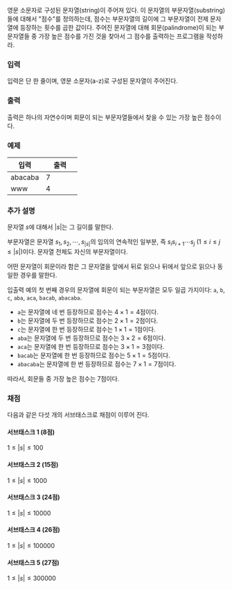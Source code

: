 영문 소문자로 구성된 문자열(string)이 주어져 있다. 이 문자열의 부문자열(substring)들에 대해서 "점수"를 정의하는데, 점수는 부문자열의 길이에 그 부문자열이 전제 문자열에 등장하는 횟수를 곱한 값이다. 주어진 문자열에 대해 회문(palindrome)이 되는 부문자열들 중 가장 높은 점수를 가진 것을 찾아서 그 점수를 출력하는 프로그램을 작성하라. 

### 입력

입력은 단 한 줄이며, 영문 소문자(a-z)로 구성된 문자열이 주어진다. 

### 출력

출력은 하나의 자연수이며 회문이 되는 부문자열들에서 찾을 수 있는 가장 높은 점수이다. 

### 예제

<table class='table table-bordered table-condensed'>
 <thead>
  <tr>
   <th style="width: 50%;">입력</th>
   <th style="width: 50%;">출력</th>
  </tr>
 </thead>
 <tbody>
  <tr>
   <td class="code-font">abacaba</td>
   <td class="code-font">7</td>
  </tr>
  <tr>
   <td class="code-font">www</td>
   <td class="code-font">4</td>
  </tr>
 </tbody>
</table>

### 추가 설명

문자열 $s$에 대해서 $|s|$는 그 길이를 말한다.

부문자열은 문자열 $s_{1}, s_{2}, \cdots, s_{|s|}$의 임의의 연속적인 일부분, 즉 $s_{i}s_{i+1}\cdots s_{j}$ ($1 \le i \le j \le |s|$)이다. 문자열 전체도 자신의 부문자열이다.

어떤 문자열이 회문이라 함은 그 문자열을 앞에서 뒤로 읽으나 뒤에서 앞으로 읽으나 동일한 경우를 말한다. 

입출력 예의 첫 번째 경우의 문자열에 회문이 되는 부문자열은 모두 일곱 가지이다: `a`, `b`, `c`, `aba`, `aca`, `bacab`, `abacaba`.

* `a`는 문자열에 네 번 등장하므로 점수는 $4 \times 1 = 4$점이다.
* `b`는 문자열에 두 번 등장하므로 점수는 $2 \times 1 = 2$점이다.
* `c`는 문자열에 한 번 등장하므로 점수는 $1 \times 1 = 1$점이다.
* `aba`는 문자열에 두 번 등장하므로 점수는 $3 \times 2 = 6$점이다.
* `aca`는 문자열에 한 번 등장하므로 점수는 $3 \times 1 = 3$점이다.
* `bacab`는 문자열에 한 번 등장하므로 점수는 $5 \times 1 = 5$점이다.
* `abacaba`는 문자열에 한 번 등장하므로 점수는 $7 \times 1 = 7$점이다.

따라서, 회문들 중 가장 높은 점수는 7점이다. 

### 채점

다음과 같은 다섯 개의 서브태스크로 채점이 이루어 진다. 

#### 서브태스크 1 (8점)

$1 \le |s| \le 100$

#### 서브태스크 2 (15점)

$1 \le |s| \le 1000$

#### 서브태스크 3 (24점)

$1 \le |s| \le 10000$

#### 서브태스크 4 (26점)

$1 \le |s| \le 100000$

#### 서브태스크 5 (27점)

$1 \le |s| \le 300000$
